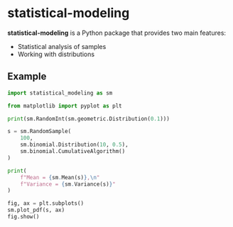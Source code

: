 # statistical-modeling

**statistical-modeling** is a Python package that provides two main features:

- Statistical analysis of samples
- Working with distributions

## Example

```python
import statistical_modeling as sm

from matplotlib import pyplot as plt

print(sm.RandomInt(sm.geometric.Distribution(0.1)))

s = sm.RandomSample(
    100,
    sm.binomial.Distribution(10, 0.5),
    sm.binomial.CumulativeAlgorithm()
)

print(
    f"Mean = {sm.Mean(s)},\n"
    f"Variance = {sm.Variance(s)}"
)

fig, ax = plt.subplots()
sm.plot_pdf(s, ax)
fig.show()
```
